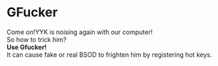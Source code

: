 # GFucker
Come on!YYK is noising again with our computer!  
So how to trick him?  
**Use Gfucker!**  
It can cause fake or real BSOD to frighten him by registering hot keys.
